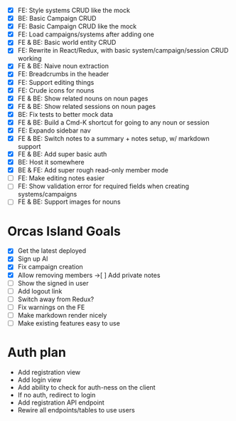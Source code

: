 - [x] FE: Style systems CRUD like the mock
- [x] BE: Basic Campaign CRUD
- [x] FE: Basic Campaign CRUD like the mock
- [x] FE: Load campaigns/systems after adding one
- [x] FE & BE: Basic world entity CRUD
- [x] FE: Rewrite in React/Redux, with basic system/campaign/session CRUD working
- [x] FE & BE: Naive noun extraction
- [x] FE: Breadcrumbs in the header
- [x] FE: Support editing things
- [x] FE: Crude icons for nouns
- [x] FE & BE: Show related nouns on noun pages
- [x] FE & BE: Show related sessions on noun pages
- [x] BE: Fix tests to better mock data
- [x] FE & BE: Build a Cmd-K shortcut for going to any noun or session
- [x] FE: Expando sidebar nav
- [x] FE & BE: Switch notes to a summary + notes setup, w/ markdown support
- [x] FE & BE: Add super basic auth
- [x] BE: Host it somewhere
- [x] BE & FE: Add super rough read-only member mode
- [ ] FE: Make editing notes easier
- [ ] FE: Show validation error for required fields when creating systems/campaigns
- [ ] FE & BE: Support images for nouns

# Orcas Island Goals
- [x] Get the latest deployed
- [x] Sign up Al
- [x] Fix campaign creation
- [x] Allow removing members
->[ ] Add private notes
- [ ] Show the signed in user
- [ ] Add logout link
- [ ] Switch away from Redux?
- [ ] Fix warnings on the FE
- [ ] Make markdown render nicely
- [ ] Make existing features easy to use

# Auth plan

- Add registration view
- Add login view
- Add ability to check for auth-ness on the client
- If no auth, redirect to login
- Add registration API endpoint
- Rewire all endpoints/tables to use users
